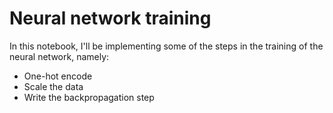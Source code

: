 # Neural network training

In this notebook, I'll be implementing some of the steps in the training of the neural network, namely:

* One-hot encode
* Scale the data
* Write the backpropagation step
